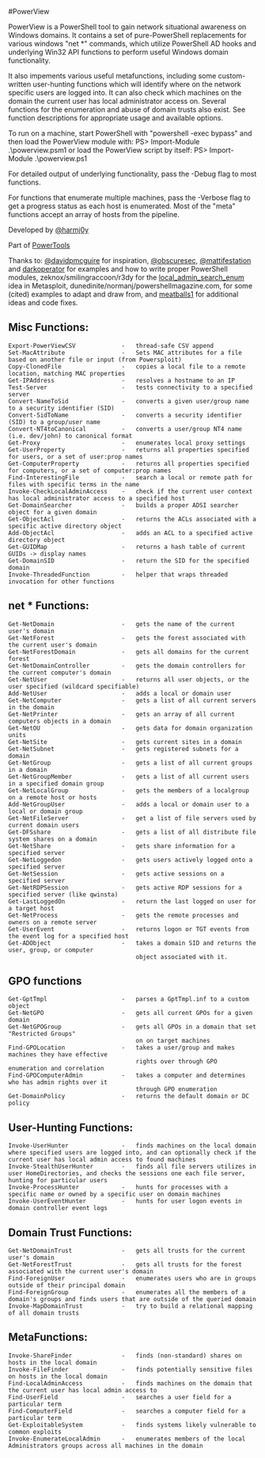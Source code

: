 #PowerView

PowerView is a PowerShell tool to gain network situational awareness on 
Windows domains. It contains a set of pure-PowerShell replacements for various 
windows "net *" commands, which utilize PowerShell AD hooks and underlying 
Win32 API functions to perform useful Windows domain functionality.

It also impements various useful metafunctions, including some custom-written 
user-hunting functions which will identify where on the network specific users 
are logged into. It can also check which machines on the domain the current 
user has local administrator access on. Several functions for the enumeration
and abuse of domain trusts also exist. See function descriptions for appropriate 
usage and available options.

To run on a machine, start PowerShell with "powershell -exec bypass" and then load
the PowerView module with: PS> Import-Module .\powerview.psm1
    or load the PowerView script by itself: PS> Import-Module .\powerview.ps1

For detailed output of underlying functionality, pass the -Debug flag to most functions.

For functions that enumerate multiple machines, pass the -Verbose flag to get a
progress status as each host is enumerated. Most of the "meta" functions accept 
an array of hosts from the pipeline.

Developed by [@harmj0y](https://twitter.com/harmj0y)

Part of [PowerTools](https://github.com/PowerShellEmpire/PowerTools/)

Thanks to:
    [@davidpmcguire](https://twitter.com/davidpmcguire) for inspiration, 
    [@obscuresec](https://twitter.com/obscuresec), [@mattifestation](https://twitter.com/mattifestation) and [darkoperator](https://twitter.com/Carlos_Perez) for examples and how to write proper PowerShell modules,
    zeknox/smilingraccoon/r3dy for the [local_admin_search_enum](https://github.com/rapid7/metasploit-framework/blob/master/modules/post/windows/gather/local_admin_search_enum.rb) idea in Metasploit,
    dunedinite/normanj/powershellmagazine.com, for some (cited) examples to adapt and draw from, and [meatballs1](https://twitter.com/meatballs__) for additional ideas and code fixes.


## Misc Functions:
    Export-PowerViewCSV             -   thread-safe CSV append
    Set-MacAttribute                -   Sets MAC attributes for a file based on another file or input (from Powersploit)
    Copy-ClonedFile                 -   copies a local file to a remote location, matching MAC properties
    Get-IPAddress                   -   resolves a hostname to an IP
    Test-Server                     -   tests connectivity to a specified server
    Convert-NameToSid               -   converts a given user/group name to a security identifier (SID)
    Convert-SidToName               -   converts a security identifier (SID) to a group/user name
    Convert-NT4toCanonical          -   converts a user/group NT4 name (i.e. dev/john) to canonical format
    Get-Proxy                       -   enumerates local proxy settings
    Get-UserProperty                -   returns all properties specified for users, or a set of user:prop names
    Get-ComputerProperty            -   returns all properties specified for computers, or a set of computer:prop names
    Find-InterestingFile            -   search a local or remote path for files with specific terms in the name
    Invoke-CheckLocalAdminAccess    -   check if the current user context has local administrator access to a specified host
    Get-DomainSearcher              -   builds a proper ADSI searcher object for a given domain
    Get-ObjectAcl                   -   returns the ACLs associated with a specific active directory object
    Add-ObjectAcl                   -   adds an ACL to a specified active directory object
    Get-GUIDMap                     -   returns a hash table of current GUIDs -> display names
    Get-DomainSID                   -   return the SID for the specified domain
    Invoke-ThreadedFunction         -   helper that wraps threaded invocation for other functions


## net * Functions:
    Get-NetDomain                   -   gets the name of the current user's domain
    Get-NetForest                   -   gets the forest associated with the current user's domain
    Get-NetForestDomain             -   gets all domains for the current forest
    Get-NetDomainController         -   gets the domain controllers for the current computer's domain
    Get-NetUser                     -   returns all user objects, or the user specified (wildcard specifiable)
    Add-NetUser                     -   adds a local or domain user
    Get-NetComputer                 -   gets a list of all current servers in the domain
    Get-NetPrinter                  -   gets an array of all current computers objects in a domain
    Get-NetOU                       -   gets data for domain organization units
    Get-NetSite                     -   gets current sites in a domain
    Get-NetSubnet                   -   gets registered subnets for a domain
    Get-NetGroup                    -   gets a list of all current groups in a domain
    Get-NetGroupMember              -   gets a list of all current users in a specified domain group
    Get-NetLocalGroup               -   gets the members of a localgroup on a remote host or hosts
    Add-NetGroupUser                -   adds a local or domain user to a local or domain group
    Get-NetFileServer               -   get a list of file servers used by current domain users
    Get-DFSshare                    -   gets a list of all distribute file system shares on a domain
    Get-NetShare                    -   gets share information for a specified server
    Get-NetLoggedon                 -   gets users actively logged onto a specified server
    Get-NetSession                  -   gets active sessions on a specified server
    Get-NetRDPSession               -   gets active RDP sessions for a specified server (like qwinsta)
    Get-LastLoggedOn                -   return the last logged on user for a target host
    Get-NetProcess                  -   gets the remote processes and owners on a remote server
    Get-UserEvent                   -   returns logon or TGT events from the event log for a specified host
    Get-ADObject                    -   takes a domain SID and returns the user, group, or computer 
                                        object associated with it.

   
## GPO functions
    Get-GptTmpl                     -   parses a GptTmpl.inf to a custom object
    Get-NetGPO                      -   gets all current GPOs for a given domain
    Get-NetGPOGroup                 -   gets all GPOs in a domain that set "Restricted Groups" 
                                        on on target machines
    Find-GPOLocation                -   takes a user/group and makes machines they have effective
                                        rights over through GPO enumeration and correlation
    Find-GPOComputerAdmin           -   takes a computer and determines who has admin rights over it
                                        through GPO enumeration
    Get-DomainPolicy                -   returns the default domain or DC policy


## User-Hunting Functions:
    Invoke-UserHunter               -   finds machines on the local domain where specified users are logged into, and can optionally check if the current user has local admin access to found machines
    Invoke-StealthUserHunter        -   finds all file servers utilizes in user HomeDirectories, and checks the sessions one each file server, hunting for particular users
    Invoke-ProcessHunter            -   hunts for processes with a specific name or owned by a specific user on domain machines
    Invoke-UserEventHunter          -   hunts for user logon events in domain controller event logs


## Domain Trust Functions:
    Get-NetDomainTrust              -   gets all trusts for the current user's domain
    Get-NetForestTrust              -   gets all trusts for the forest associated with the current user's domain
    Find-ForeignUser                -   enumerates users who are in groups outside of their principal domain
    Find-ForeignGroup               -   enumerates all the members of a domain's groups and finds users that are outside of the queried domain
    Invoke-MapDomainTrust           -   try to build a relational mapping of all domain trusts


## MetaFunctions:
    Invoke-ShareFinder              -   finds (non-standard) shares on hosts in the local domain
    Invoke-FileFinder               -   finds potentially sensitive files on hosts in the local domain
    Find-LocalAdminAccess           -   finds machines on the domain that the current user has local admin access to
    Find-UserField                  -   searches a user field for a particular term
    Find-ComputerField              -   searches a computer field for a particular term
    Get-ExploitableSystem           -   finds systems likely vulnerable to common exploits
    Invoke-EnumerateLocalAdmin      -   enumerates members of the local Administrators groups across all machines in the domain
